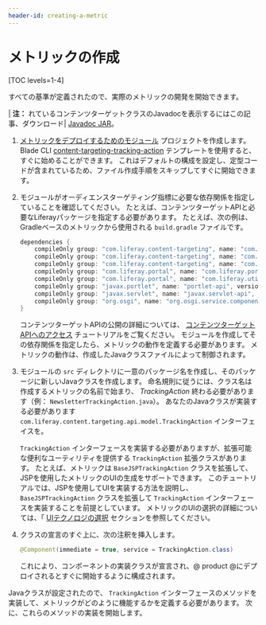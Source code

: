 ```yaml
---
header-id: creating-a-metric
---
```


# メトリックの作成

[TOC levels=1-4]

すべての基準が定義されたので、実際のメトリックの開発を開始できます。

| **注：** れているコンテンツターゲットクラスのJavadocを表示するにはこの記事、ダウンロード| [Javadoc JAR](https://repository.liferay.com/nexus/service/local/artifact/maven/redirect?r=liferay-public-releases&g=com.liferay.content-targeting&a=com.liferay.content.targeting.api&v=5.0.0&e=jar&c=javadoc)。

1.  [メトリックをデプロイするためのモジュール](/docs/7-1/tutorials/-/knowledge_base/t/starting-module-development#creating-a-module) プロジェクトを作成します。 Blade CLI [content-targeting-tracking-action](/docs/7-1/reference/-/knowledge_base/r/content-targeting-tracking-action-template) テンプレートを使用すると、すぐに始めることができます。 これはデフォルトの構成を設定し、定型コードが含まれているため、ファイル作成手順をスキップしてすぐに開始できます。

2.  モジュールがオーディエンスターゲティング指標に必要な依存関係を指定していることを確認してください。 たとえば、コンテンツターゲットAPIと必要なLiferayパッケージを指定する必要があります。 たとえば、次の例は、Gradleベースのメトリックから使用される `build.gradle` ファイルです。

    ``` groovy
    dependencies {
        compileOnly group: "com.liferay.content-targeting", name: "com.liferay.content.targeting.analytics.api", version: "5.0.0"
        compileOnly group: "com.liferay.content-targeting", name: "com.liferay.content.targeting.anonymous.users.api", version: "3.0.0"
        compileOnly group: "com.liferay.content-targeting", name: "com.liferay.content.targeting.api", version: "5.0.0"
        compileOnly group: "com.liferay.portal", name: "com.liferay.portal.kernel", version: "3.6.2"
        compileOnly group: "com.liferay.portal", name: "com.liferay.util.taglib", version: "2.0.0"
        compileOnly group: "javax.portlet", name: "portlet-api", version: "3.0.0"
        compileOnly group: "javax.servlet", name: "javax.servlet-api", version: "3.0.1"
        compileOnly group: "org.osgi", name: "org.osgi.service.component.annotations", version: "1.3.0"
    }
    ```

    コンテンツターゲットAPIの公開の詳細については、 [コンテンツターゲットAPIへのアクセス](/docs/7-1/tutorials/-/knowledge_base/t/accessing-the-content-targeting-api) チュートリアルをご覧ください。 モジュールを作成してその依存関係を指定したら、メトリックの動作を定義する必要があります。 メトリックの動作は、作成したJavaクラスファイルによって制御されます。

3.  モジュールの `src` ディレクトリに一意のパッケージ名を作成し、そのパッケージに新しいJavaクラスを作成します。 命名規則に従うには、クラス名は作成するメトリックの名前で始まり、 *TrackingAction* 終わる必要があります（例： `NewsletterTrackingAction.java`）。 あなたのJavaクラスが実装する必要があります `com.liferay.content.targeting.api.model.TrackingAction` インターフェイスを。

    `TrackingAction` インターフェースを実装する必要がありますが、拡張可能な便利なユーティリティを提供する `TrackingAction` 拡張クラスがあります。 たとえば、メトリックは `BaseJSPTrackingAction` クラスを拡張して、JSPを使用したメトリックのUIの生成をサポートできます。 このチュートリアルでは、JSPを使用してUIを実装する方法を説明し、 `BaseJSPTrackingAction` クラスを拡張して `TrackingAction` インターフェースを実装することを前提としています。 メトリックのUIの選択の詳細については、「 [UIテクノロジの選択](/develop/tutorial/-/knowledge_base/7-1/best-practices-for-audience-targeting#selecting-a-ui-technology) セクションを参照してください。

4.  クラスの宣言のすぐ上に、次の注釈を挿入します。

    ``` java
    @Component(immediate = true, service = TrackingAction.class)
    ```

    これにより、コンポーネントの実装クラスが宣言され、@ product @にデプロイされるとすぐに開始するように構成されます。

Javaクラスが設定されたので、 `TrackingAction` インターフェースのメソッドを実装して、メトリックがどのように機能するかを定義する必要があります。 次に、これらのメソッドの実装を開始します。
